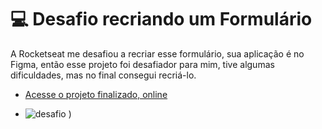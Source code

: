 # 💻 Desafio recriando um Formulário

A Rocketseat me desafiou a recriar esse formulário, sua aplicação é no Figma, então esse projeto foi desafiador para mim, tive algumas dificuldades, mas no final consegui recriá-lo.

- [Acesse o projeto finalizado, online](https://pablonicolino.github.io/Form-Mentoria/)

- ![desafio](https://github.com/PabloNicolino/Form-Mentoria/assets/103440908/11854f0c-28e7-4b53-ab39-024070c18ea3)
)
